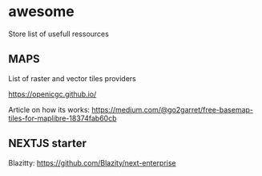 # awesome
Store list of usefull ressources

## MAPS

List of raster and vector tiles providers

https://openicgc.github.io/

Article on how its works:
https://medium.com/@go2garret/free-basemap-tiles-for-maplibre-18374fab60cb

## NEXTJS starter
Blazitty: https://github.com/Blazity/next-enterprise
